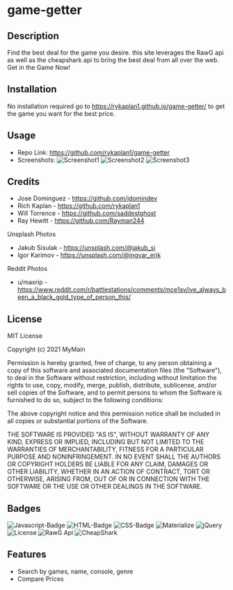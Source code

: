 # game-getter

## Description
 Find the best deal for the game you desire. this site leverages the RawG api as well as the cheapshark api to bring the best deal from all over the web. Get in the Game Now!

## Installation
No installation required go to https://rykaplan1.github.io/game-getter/ to get the game you want for the best price.

## Usage
- Repo Link: https://github.com/rykaplan1/game-getter
- Screenshots: 
    ![Screenshot1](./assets/images/screenshots/home-page.png)
    ![Screenshot2](./assets/images/screenshots/search-results.png)
    ![Screenshot3](./assets/images/screenshots/wishlist.png)
## Credits
- Jose Dominguez - https://github.com/jdomindev
- Rich Kaplan - https://github.com/rykaplan1
- Will Torrence - https://github.com/saddestghost
- Ray Hewitt - https://github.com/Rayman244

Unsplash Photos
 - Jakub Sisulak - https://unsplash.com/@jakub_si
 - Igor Karimov - https://unsplash.com/@ingvar_erik

Reddit Photos
 - u/maxrip - https://www.reddit.com/r/battlestations/comments/mce1sv/ive_always_been_a_black_gold_type_of_person_this/

## License
MIT License

Copyright (c) 2021 MyMain

Permission is hereby granted, free of charge, to any person obtaining a copy
of this software and associated documentation files (the "Software"), to deal
in the Software without restriction, including without limitation the rights
to use, copy, modify, merge, publish, distribute, sublicense, and/or sell
copies of the Software, and to permit persons to whom the Software is
furnished to do so, subject to the following conditions:

The above copyright notice and this permission notice shall be included in all
copies or substantial portions of the Software.

THE SOFTWARE IS PROVIDED "AS IS", WITHOUT WARRANTY OF ANY KIND, EXPRESS OR
IMPLIED, INCLUDING BUT NOT LIMITED TO THE WARRANTIES OF MERCHANTABILITY,
FITNESS FOR A PARTICULAR PURPOSE AND NONINFRINGEMENT. IN NO EVENT SHALL THE
AUTHORS OR COPYRIGHT HOLDERS BE LIABLE FOR ANY CLAIM, DAMAGES OR OTHER
LIABILITY, WHETHER IN AN ACTION OF CONTRACT, TORT OR OTHERWISE, ARISING FROM,
OUT OF OR IN CONNECTION WITH THE SOFTWARE OR THE USE OR OTHER DEALINGS IN THE
SOFTWARE.

## Badges
![Javascript-Badge](https://img.shields.io/badge/Code-Javascript-yellow)
![HTML-Badge](https://img.shields.io/badge/Code-HTML-%23DA391E)
![CSS-Badge](https://img.shields.io/badge/Code-CSS-blue)
![Materialize](https://img.shields.io/badge/Code-Materialize-green)
![jQuery](https://img.shields.io/badge/Code-jQuery-blue)
![License](https://img.shields.io/badge/license-MIT-lightgrey)
![RawG Api](https://img.shields.io/badge/API-RawG-purple)
![CheapShark](https://img.shields.io/badge/API-MIT-purple)
## Features
 - Search by games, name, console, genre 
 - Compare Prices


